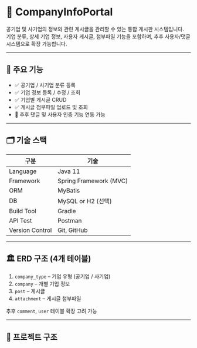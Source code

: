 # 🏢 CompanyInfoPortal

공기업 및 사기업의 정보와 관련 게시글을 관리할 수 있는 통합 게시판 시스템입니다.  
기업 분류, 상세 기업 정보, 사용자 게시글, 첨부파일 기능을 포함하며, 추후 사용자/댓글 시스템으로 확장 가능합니다.

---

## 📌 주요 기능

- ✅ 공기업 / 사기업 분류 등록
- ✅ 기업 정보 등록 / 수정 / 조회
- ✅ 기업별 게시글 CRUD
- ✅ 게시글 첨부파일 업로드 및 조회
- 🔄 추후 댓글 및 사용자 인증 기능 연동 가능

---

## 🗂️ 기술 스택

| 구분 | 기술 |
|------|------|
| Language | Java 11 |
| Framework | Spring Framework (MVC) |
| ORM | MyBatis |
| DB | MySQL or H2 (선택) |
| Build Tool | Gradle |
| API Test | Postman |
| Version Control | Git, GitHub |

---

## 🏛️ ERD 구조 (4개 테이블)

1. `company_type` – 기업 유형 (공기업 / 사기업)
2. `company` – 개별 기업 정보
3. `post` – 게시글
4. `attachment` – 게시글 첨부파일

추후 `comment`, `user` 테이블 확장 고려 가능

---

## 📁 프로젝트 구조
